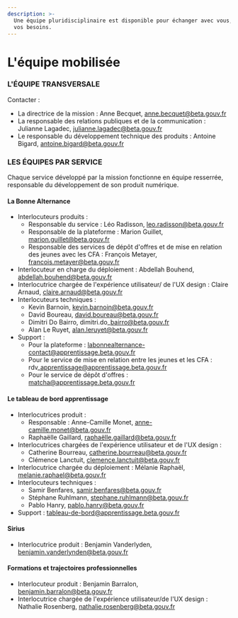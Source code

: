 ```yaml
---
description: >-
  Une équipe pluridisciplinaire est disponible pour échanger avec vous, selon
  vos besoins.
---
```


# L'équipe mobilisée

### L'ÉQUIPE TRANSVERSALE

Contacter :&#x20;

* La directrice de la mission : Anne Becquet, [anne.becquet@beta.gouv.fr](mailto:anne.becquet@beta.gouv.fr)
* La responsable des relations publiques et de la communication  : Julianne Lagadec, [julianne.lagadec@beta.gouv.fr](mailto:julianne.lagadec@beta.gouv.fr)
* Le responsable du développement technique des produits : Antoine Bigard, [antoine.bigard@beta.gouv.fr](mailto:antoine.bigard@beta.gouv.fr)

### ‌LES ÉQUIPES PAR SERVICE

‌Chaque service développé par la mission fonctionne en équipe resserrée, responsable du développement de son produit numérique.

#### ‌La Bonne Alternance

* Interlocuteurs produits :&#x20;
  * Responsable du service : Léo Radisson, leo.radisson@beta.gouv.fr
  * Responsable de la plateforme : Marion Guillet, marion.guillet@beta.gouv.fr
  * Responsable des services de dépôt d'offres et de mise en relation des jeunes avec les CFA : François Metayer, francois.metayer@beta.gouv.fr
* Interlocuteur en charge du déploiement : Abdellah Bouhend, abdellah.bouhend@beta.gouv.fr
* Interlocutrice chargée de l'expérience utilisateur/ de l'UX design : Claire Arnaud, claire.arnaud@beta.gouv.fr
* Interlocuteurs techniques :
  * Kevin Barnoin, kevin.barnoin@beta.gouv.fr
  * David Boureau, david.boureau@beta.gouv.fr
  * Dimitri Do Bairro, dimitri.do\_bairro@beta.gouv.fr
  * Alan Le Ruyet, alan.leruyet@beta.gouv.fr&#x20;
* Support :&#x20;
  * Pour la plateforme : labonnealternance-contact@apprentissage.beta.gouv.fr
  * Pour le service de mise en relation entre les jeunes et les CFA : rdv\_apprentissage@apprentissage.beta.gouv.fr
  * Pour le service de dépôt d'offres : matcha@apprentissage.beta.gouv.fr

#### Le tableau de bord apprentissage‌

* Interlocutrices produit :&#x20;
  * Responsable : Anne-Camille Monet, anne-camille.monet@beta.gouv.fr
  * Raphaëlle Gaillard, raphaëlle.gaillard@beta.gouv.fr
* Interlocutrices chargées de l'expérience utilisateur et de l'UX design :&#x20;
  * Catherine Bourreau, catherine.bourreau@beta.gouv.fr
  * Clémence Lanctuit, clemence.lanctuit@beta.gouv.fr
* Interlocutrice chargée du déploiement : Mélanie Raphaël, melanie.raphael@beta.gouv.fr
* Interlocuteurs techniques :
  * Samir Benfares, samir.benfares@beta.gouv.fr
  * Stéphane Ruhlmann, stephane.ruhlmann@beta.gouv.fr&#x20;
  * Pablo Hanry, pablo.hanry@beta.gouv.fr
* Support : tableau-de-bord@apprentissage.beta.gouv.fr

#### ‌Sirius‌

* Interlocutrice produit : Benjamin Vanderlyden, benjamin.vanderlynden@beta.gouv.fr

#### Formations et trajectoires professionnelles

* Interlocuteur produit : Benjamin Barralon, benjamin.barralon@beta.gouv.fr
*   Interlocutrice chargée de l'expérience utilisateur/de l'UX design : Nathalie Rosenberg, nathalie.rosenberg@beta.gouv.fr





